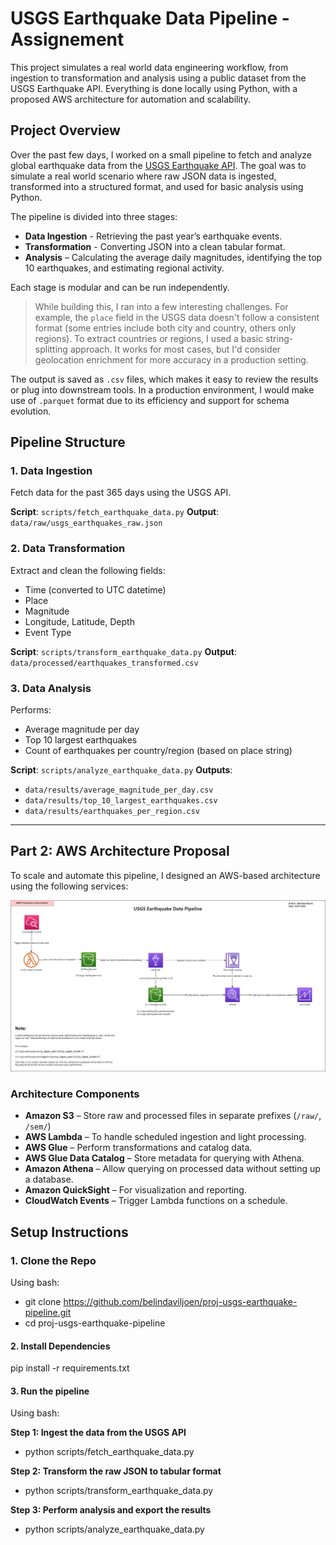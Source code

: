 # USGS Earthquake Data Pipeline - Assignement

This project simulates a real world data engineering workflow, from ingestion to transformation and analysis using a public dataset from the USGS Earthquake API. Everything is done locally using Python, with a proposed AWS architecture for automation and scalability.


## Project Overview

Over the past few days, I worked on a small pipeline to fetch and analyze global earthquake data from the [USGS Earthquake API](https://earthquake.usgs.gov/fdsnws/event/1/). The goal was to simulate a real world scenario where raw JSON data is ingested, transformed into a structured format, and used for basic analysis using Python.

The pipeline is divided into three stages:
- **Data Ingestion** - Retrieving the past year’s earthquake events.
- **Transformation** - Converting JSON into a clean tabular format.
- **Analysis** – Calculating the average daily magnitudes, identifying the top 10 earthquakes, and estimating regional activity.

Each stage is modular and can be run independently.

> While building this, I ran into a few interesting challenges. For example, the `place` field in the USGS data doesn't follow a consistent format (some entries include both city and country, others only regions). To extract countries or regions, I used a basic string-splitting approach. It works for most cases, but I'd consider geolocation enrichment for more accuracy in a production setting.

The output is saved as `.csv` files, which makes it easy to review the results or plug into downstream tools. In a production environment, I would make use of `.parquet` format due to its efficiency and support for schema evolution.


## Pipeline Structure

### 1. Data Ingestion

Fetch data for the past 365 days using the USGS API.

**Script**: `scripts/fetch_earthquake_data.py` 
**Output**: `data/raw/usgs_earthquakes_raw.json`

### 2. Data Transformation

Extract and clean the following fields:
- Time (converted to UTC datetime)
- Place
- Magnitude
- Longitude, Latitude, Depth
- Event Type

**Script**: `scripts/transform_earthquake_data.py` 
**Output**: `data/processed/earthquakes_transformed.csv`

### 3. Data Analysis

Performs:
- Average magnitude per day
- Top 10 largest earthquakes
- Count of earthquakes per country/region (based on place string)

**Script**: `scripts/analyze_earthquake_data.py` 
**Outputs**:
- `data/results/average_magnitude_per_day.csv`
- `data/results/top_10_largest_earthquakes.csv`
- `data/results/earthquakes_per_region.csv`

---

## Part 2: AWS Architecture Proposal

To scale and automate this pipeline, I designed an AWS-based architecture using the following services:

<img src="pipeline-architecture/USGS_EARTHQUAKE_PIPELINE_ARCHITECTURE.drawio.png" alt="USGS Earthquake Pipeline Architecture" width="800">

### Architecture Components

- **Amazon S3** – Store raw and processed files in separate prefixes (`/raw/`, `/sem/`)
- **AWS Lambda** – To handle scheduled ingestion and light processing.
- **AWS Glue** – Perform transformations and catalog data.
- **AWS Glue Data Catalog** – Store metadata for querying with Athena.
- **Amazon Athena** – Allow querying on processed data without setting up a database.
- **Amazon QuickSight** – For visualization and reporting.
- **CloudWatch Events** – Trigger Lambda functions on a schedule.


## Setup Instructions

### 1. Clone the Repo

Using bash:

- git clone https://github.com/belindaviljoen/proj-usgs-earthquake-pipeline.git
- cd proj-usgs-earthquake-pipeline

#### 2. Install Dependencies

pip install -r requirements.txt

#### 3. Run the pipeline

Using bash: 

**Step 1: Ingest the data from the USGS API**
- python scripts/fetch_earthquake_data.py

**Step 2: Transform the raw JSON to tabular format**
- python scripts/transform_earthquake_data.py

**Step 3: Perform analysis and export the results**
- python scripts/analyze_earthquake_data.py

